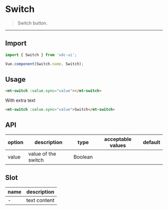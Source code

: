# Switch

> Switch button.

---------------

## Import

```javascript
import { Switch } from 'xdc-ui';

Vue.component(Switch.name, Switch);
```

## Usage

```html
<mt-switch :value.sync="value"></mt-switch>
```

With extra text

```html
<mt-switch :value.sync="value">Switch</mt-switch>
```

## API
| option | description | type | acceptable values | default |
|------|-------|---------|-------|--------|
| value | value of the switch | Boolean | | |

## Slot

| name | description |
|------|--------|
| - | text content |